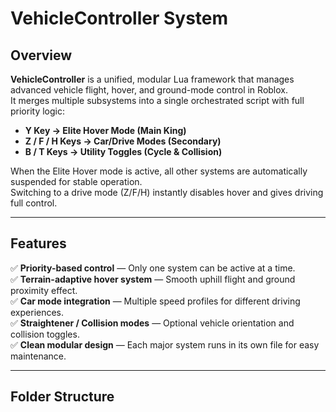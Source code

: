 # VehicleController System

## Overview
**VehicleController** is a unified, modular Lua framework that manages advanced vehicle flight, hover, and ground-mode control in Roblox.  
It merges multiple subsystems into a single orchestrated script with full priority logic:
- **Y Key → Elite Hover Mode (Main King)**
- **Z / F / H Keys → Car/Drive Modes (Secondary)**
- **B / T Keys → Utility Toggles (Cycle & Collision)**
  
When the Elite Hover mode is active, all other systems are automatically suspended for stable operation.  
Switching to a drive mode (Z/F/H) instantly disables hover and gives driving full control.

---

## Features
✅ **Priority-based control** — Only one system can be active at a time.  
✅ **Terrain-adaptive hover system** — Smooth uphill flight and ground proximity effect.  
✅ **Car mode integration** — Multiple speed profiles for different driving experiences.  
✅ **Straightener / Collision modes** — Optional vehicle orientation and collision toggles.  
✅ **Clean modular design** — Each major system runs in its own file for easy maintenance.

---

## Folder Structure
